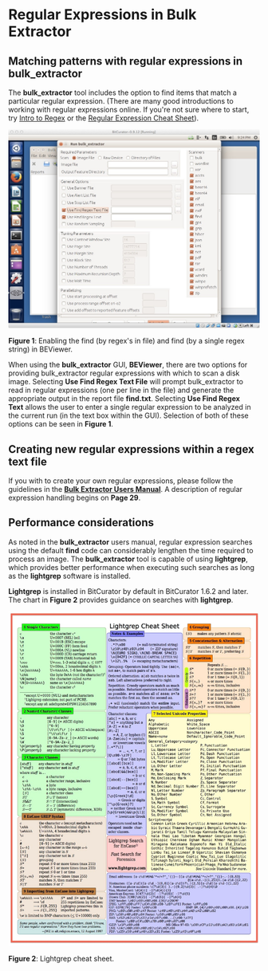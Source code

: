 Regular Expressions in Bulk Extractor
=====================================





Matching patterns with regular expressions in bulk\_extractor
-------------------------------------------------------------

The **bulk\_extractor** tool includes the option to find items that match a particular regular expression. (There are many good introductions to working with regular expressions online. If you're not sure where to start, try [Intro to Regex](http://www.joshondesign.com/2011/04/12/joshs-quick-intro-to-regex/) or the [Regular Expression Cheat Sheet](https://docs.exploratory.io/data-wrangling/regular_expression)).

![Re-bevselect.jpg](attachments/Re-bevselect.jpg)

**Figure 1**: Enabling the find (by regex's in file) and find (by a single regex string) in BEViewer.

When using the **bulk\_extractor** GUI, **BEViewer**, there are two options for providing bulk\_extractor regular expressions with which to scan a disk image. Selecting **Use Find Regex Text File** will prompt bulk\_extractor to read in regular expressions (one per line in the file) and generate the appropriate output in the report file **find.txt**. Selecting **Use Find Regex Text** allows the user to enter a single regular expression to be analyzed in the current run (in the text box within the GUI). Selection of both of these options can be seen in **Figure 1**.

Creating new regular expressions within a regex text file
---------------------------------------------------------

If you with to create your own regular expressions, please follow the guidelines in the [**Bulk Extractor Users Manual**](http://digitalcorpora.org/downloads/bulk_extractor/BEUsersManual.pdf). A description of regular expression handling begins on **Page 29**.

Performance considerations
--------------------------

As noted in the **bulk\_extractor** users manual, regular expression searches using the default **find** code can considerably lengthen the time required to process an image. The **bulk\_extractor** tool is capable of using **lightgrep**, which provides better performance when executing such searches as long as the **lightgrep** software is installed.

**Lightgrep** is installed in BitCurator by default in BitCurator 1.6.2 and later. The chart in **Figure 2** provides guidance on searches with **lightgrep**.

![Lg-sheet.jpg](attachments/Lg-sheet.jpg)

**Figure 2**: Lightgrep cheat sheet.










